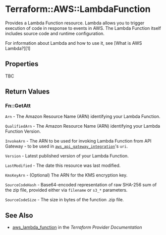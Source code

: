 # Terraform::AWS::LambdaFunction

Provides a Lambda Function resource. Lambda allows you to trigger execution of code in response to events in AWS. The Lambda Function itself includes source code and runtime configuration.

For information about Lambda and how to use it, see [What is AWS Lambda?][1]

## Properties

TBC

## Return Values

### Fn::GetAtt

`Arn` - The Amazon Resource Name (ARN) identifying your Lambda Function.

`QualifiedArn` - The Amazon Resource Name (ARN) identifying your Lambda Function Version.

`InvokeArn` - The ARN to be used for invoking Lambda Function from API Gateway - to be used in [`aws_api_gateway_integration`](/docs/providers/aws/r/api_gateway_integration.html)'s `uri`.

`Version` - Latest published version of your Lambda Function.

`LastModified` - The date this resource was last modified.

`KmsKeyArn` - (Optional) The ARN for the KMS encryption key.

`SourceCodeHash` - Base64-encoded representation of raw SHA-256 sum of the zip file, provided either via `filename` or `s3_*` parameters.

`SourceCodeSize` - The size in bytes of the function .zip file.

## See Also

* [aws_lambda_function](https://www.terraform.io/docs/providers/aws/r/lambda_function.html) in the _Terraform Provider Documentation_